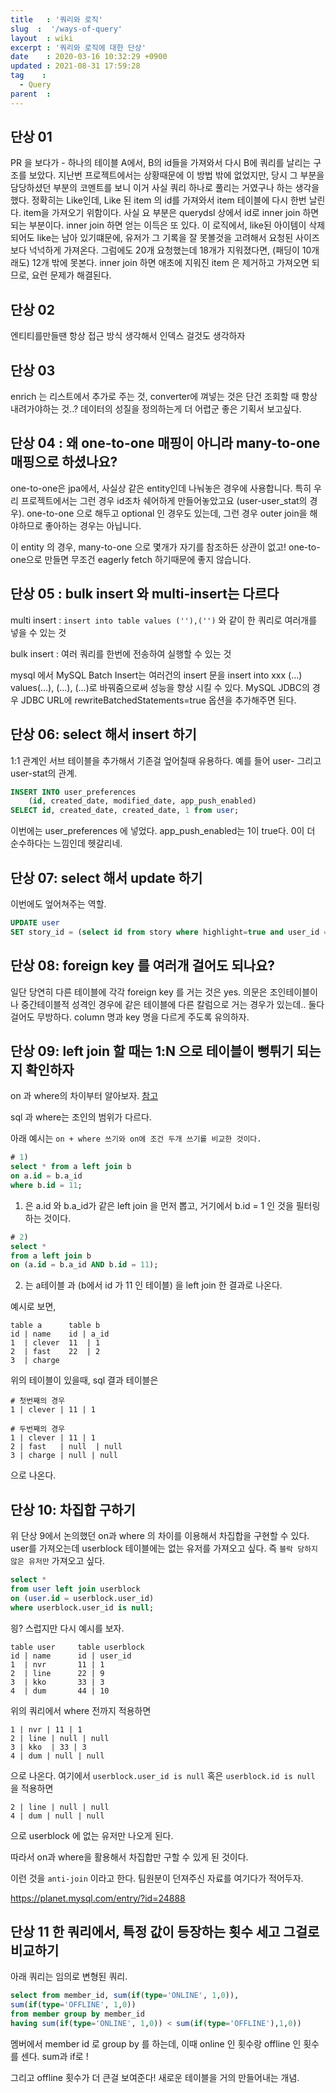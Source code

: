```yaml
---
title   : '쿼리와 로직' 
slug  :  '/ways-of-query'
layout  : wiki 
excerpt : '쿼리와 로직에 대한 단상'
date    : 2020-03-16 10:32:29 +0900
updated : 2021-08-31 17:59:28
tag    :
  - Query
parent  : 
---
```


## 단상 01
  PR 을 보다가 - 하나의 테이블 A에서, B의 id들을 가져와서 다시 B에 쿼리를 날리는 구조를 보았다. 지난번 프로젝트에서는 상황때문에 이 방법 밖에 없었지만, 당시 그 부분을 담당하셨던 부분의 코멘트를 보니 이거 사실 쿼리 하나로 풀리는 거였구나 하는 생각을 했다. 
  정확히는 Like인데, Like 된 item 의 id를 가져와서 item 테이블에 다시 한번 날린다. item을 가져오기 위함이다. 사실 요 부분은 querydsl 상에서 id로 inner join 하면 되는 부분이다. 
  inner join 하면 얻는 이득은 또 있다. 이 로직에서, like된 아이템이 삭제되어도 like는 남아 있기떄문에, 유저가 그 기록을 잘 못볼것을 고려해서 요청된 사이즈보다 넉넉하게 가져온다. 그럼에도 20개 요청했는데 18개가 지워졌다면, (패딩이 10개래도) 12개 밖에 못본다. 
  inner join 하면 애초에 지워진 item 은 제거하고 가져오면 되므로, 요런 문제가 해결된다. 

## 단상 02
엔티티를만들땐 항상 접근 방식 생각해서 인덱스 걸것도 생각하자

## 단상 03 

enrich 는 리스트에서 추가로 주는 것, converter에 껴넣는 것은 단건 조회할 때 항상 내려가야하는 것..? 데이터의 성질을 정의하는게 더 어렵군 좋은 기획서 보고싶다. 

## 단상 04 : 왜 one-to-one 매핑이 아니라 many-to-one 매핑으로 하셨나요?

one-to-one은 jpa에서, 사실상 같은 entity인데 나눠놓은 경우에 사용합니다. 특히 우리 프로젝트에서는 그런 경우 id조차 쉐어하게 만들어놓았고요 (user-user_stat의 경우). one-to-one 으로 해두고 optional 인 경우도 있는데, 그런 경우 outer join을 해야하므로 좋아하는 경우는 아닙니다. 

이 entity 의 경우, many-to-one 으로 몇개가 자기를 참조하든 상관이 없고! one-to-one으로 만들면 무조건 eagerly fetch 하기때문에 좋지 않습니다. 

## 단상 05 : bulk insert 와 multi-insert는 다르다 

multi insert : `insert into table values (''),('')` 와 같이 한 쿼리로 여러개를 넣을 수 있는 것 

bulk insert : 여러 쿼리를 한번에 전송하여 실행할 수 있는 것 

mysql 에서 MySQL Batch Insert는 여러건의 insert 문을 insert into xxx (…) values(…), (…), (…)로 바꿔줌으로써 성능을 향상 시킬 수 있다.
MySQL JDBC의 경우 JDBC URL에 rewriteBatchedStatements=true 옵션을 추가해주면 된다.

## 단상 06: select 해서 insert 하기 
1:1 관계인 서브 테이블을 추가해서 기존걸 엎어칠때 유용하다. 예를 들어 user- 그리고 user-stat의 관계. 

```sql 
INSERT INTO user_preferences
    (id, created_date, modified_date, app_push_enabled)
SELECT id, created_date, created_date, 1 from user;
```
이번에는 user_preferences 에 넣었다. app_push_enabled는 1이 true다. 0이 더 순수하다는 느낌인데 헷갈리네.

## 단상 07: select 해서 update 하기 

이번에도 엎어쳐주는 역할. 
```sql 
UPDATE user
SET story_id = (select id from story where highlight=true and user_id = user.id)
```

## 단상 08: foreign key 를 여러개 걸어도 되나요?

일단 당연히 다른 테이블에 각각 foreign key 를 거는 것은 yes. 
의문은 조인테이블이나 중간테이블적 성격인 경우에 같은 테이블에 다른 칼럼으로 거는 경우가 있는데.. 둘다 걸어도 무방하다. column 명과 key 명을 다르게 주도록 유의하자. 

## 단상 09: left join 할 때는 1:N 으로 테이블이 뻥튀기 되는지 확인하자

on 과 where의 차이부터 알아보자. [참고](https://blog.leocat.kr/notes/2017/07/28/sql-join-on-vs-where)

sql 과 where는 조인의 범위가 다르다. 

아래 예시는 `on + where 쓰기와 on에 조건 두개 쓰기를 비교한 것이다.` 

```sql
# 1)
select * from a left join b 
on a.id = b.a_id 
where b.id = 11;
```
1) 은 a.id 와 b.a_id가 같은 left join 을 먼저 뽑고, 거기에서 b.id = 1  인 것을 필터링하는 것이다. 

```sql
# 2) 
select * 
from a left join b
on (a.id = b.a_id AND b.id = 11);
```

2) 는 a테이블 과 (b에서 id 가 11 인 테이블) 을 left join 한 결과로 나온다.

예시로 보면,

```
table a      table b
id | name    id | a_id 
1  | clever  11  | 1
2  | fast    22  | 2  
3  | charge
```

위의 테이블이 있을때, sql 결과 테이블은 
```
# 첫번째의 경우 
1 | clever | 11 | 1

# 두번째의 경우 
1 | clever | 11 | 1 
2 | fast   | null  | null
3 | charge | null | null 
```

으로 나온다.

## 단상 10: 차집합 구하기 

위 단상 9에서 논의했던 on과 where 의 차이를 이용해서 차집합을 구현할 수 있다. 
user를 가져오는데 userblock 테이블에는 없는 유저를 가져오고 싶다. 즉 `블락 당하지 않은 유저만` 가져오고 싶다. 

```sql 
select * 
from user left join userblock
on (user.id = userblock.user_id)
where userblock.user_id is null;
```

읭? 스럽지만 다시 예시를 보자. 

```
table user     table userblock
id | name      id | user_id
1  | nvr       11 | 1
2  | line      22 | 9
3  | kko       33 | 3 
4  | dum       44 | 10
```

위의 쿼리에서 where 전까지 적용하면 
```
1 | nvr | 11 | 1 
2 | line | null | null 
3 | kko  | 33 | 3 
4 | dum | null | null
```
으로 나온다. 여기에서 `userblock.user_id is null` 혹은 `userblock.id is null` 을 적용하면 

```
2 | line | null | null 
4 | dum | null | null
```
으로 userblock 에 없는 유저만 나오게 된다. 

따라서 on과 where을 활용해서 차집합만 구할 수 있게 된 것이다. 

이런 것을 `anti-join` 이라고 한다. 
팀원분이 던져주신 자료를 여기다가 적어두자.

https://planet.mysql.com/entry/?id=24888

## 단상 11 한 쿼리에서, 특정 값이 등장하는 횟수 세고 그걸로 비교하기 

아래 쿼리는 임의로 변형된 쿼리.
```sql 
select from member_id, sum(if(type='ONLINE', 1,0)),
sum(if(type='OFFLINE', 1,0))
from member group by member_id
having sum(if(type='ONLINE', 1,0)) < sum(if(type='OFFLINE'),1,0))
```
멤버에서 member id 로 group by 를 하는데, 
이때 online 인 횟수랑 offline 인 횟수를 센다. 
sum과 if로 ! 

그리고 offline 횟수가 더 큰걸 보여준다! 
새로운 테이블을 거의 만들어내는 개념. 

